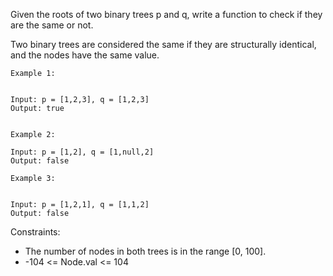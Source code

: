 Given the roots of two binary trees p and q, write a function to check if they are the same or not.

Two binary trees are considered the same if they are structurally identical, and the nodes have the same value.

```
Example 1:


Input: p = [1,2,3], q = [1,2,3]
Output: true
```

```

Example 2:

Input: p = [1,2], q = [1,null,2]
Output: false
```

```
Example 3:


Input: p = [1,2,1], q = [1,1,2]
Output: false

```

Constraints:

- The number of nodes in both trees is in the range [0, 100].
- -104 <= Node.val <= 104